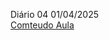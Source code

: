Diário 04  01/04/2025   
[Comteudo Aula](https://github.com/heliokamakawa/aula/blob/main/aps/aula04.md)
